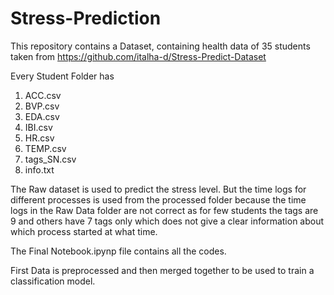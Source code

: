 # Stress-Prediction

This repository contains a Dataset, containing health data of 35 students taken from https://github.com/italha-d/Stress-Predict-Dataset


Every Student Folder has

  1) ACC.csv
  2) BVP.csv
  3) EDA.csv
  4) IBI.csv
  5) HR.csv
  6) TEMP.csv
  7) tags_SN.csv
  8) info.txt
 
The Raw dataset is used to predict the stress level. But the time logs for different processes is used from the processed folder because the time logs in the Raw Data folder are not correct as for few students the tags are 9 and others have 7 tags only which does not give a clear information about which process started at what time.

The Final Notebook.ipynp file contains all the codes.

First Data is preprocessed and then merged together to be used to train a classification model.
